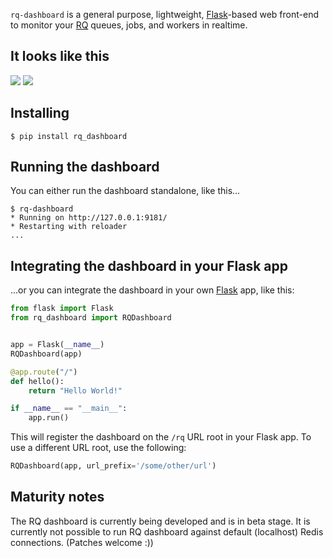 `rq-dashboard` is a general purpose, lightweight, [Flask][flask]-based web
front-end to monitor your [RQ][rq] queues, jobs, and workers in realtime.


## It looks like this

![](https://github.com/downloads/nvie/rq-dashboard/scrot_high.png)
![](https://github.com/downloads/nvie/rq-dashboard/scrot_failed.png)


## Installing

```console
$ pip install rq_dashboard
```

## Running the dashboard

You can either run the dashboard standalone, like this...

```console
$ rq-dashboard
* Running on http://127.0.0.1:9181/
* Restarting with reloader
...
```


## Integrating the dashboard in your Flask app

...or you can integrate the dashboard in your own [Flask][flask] app, like
this:

```python
from flask import Flask
from rq_dashboard import RQDashboard


app = Flask(__name__)
RQDashboard(app)

@app.route("/")
def hello():
    return "Hello World!"

if __name__ == "__main__":
    app.run()
```

This will register the dashboard on the `/rq` URL root in your Flask app.  To
use a different URL root, use the following:

```python
RQDashboard(app, url_prefix='/some/other/url')
```


## Maturity notes

The RQ dashboard is currently being developed and is in beta stage.  It is
currently not possible to run RQ dashboard against default (localhost) Redis
connections.  (Patches welcome :))



[flask]: http://flask.pocoo.org/
[rq]: http://python-rq.org/
